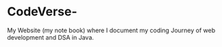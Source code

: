 # CodeVerse-
My Website (my note book) where I document my coding Journey of web development and DSA in Java.
